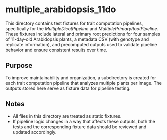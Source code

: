 # multiple_arabidopsis_11do

This directory contains test fixtures for trait computation pipelines, specifically for the *MultipleDicotPipeline* and *MultiplePrimaryRootPipeline*. These fixtures include lateral and primary root predictions for four samples of 11-day-old Arabidopsis plants, a metadata CSV (with genotype and replicate information), and precomputed outputs used to validate pipeline behavior and ensure consistent results over time.

## Purpose

To improve maintainability and organization, a subdirectory is created for each trait computation pipeline that analyzes multiple plants per image. The outputs stored here serve as fixture data for pipeline testing.

## Notes

- All files in this directory are treated as static fixtures.
- If pipeline logic changes in a way that affects these outputs, both the tests and the corresponding fixture data should be reviewed and updated accordingly.